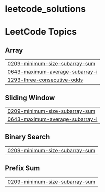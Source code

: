 # leetcode_solutions
<!---LeetCode Topics Start-->
# LeetCode Topics
## Array
|  |
| ------- |
| [0209-minimum-size-subarray-sum](https://github.com/SmitNVaghasiya/leetcode_solutions/tree/master/0209-minimum-size-subarray-sum) |
| [0643-maximum-average-subarray-i](https://github.com/SmitNVaghasiya/leetcode_solutions/tree/master/0643-maximum-average-subarray-i) |
| [1293-three-consecutive-odds](https://github.com/SmitNVaghasiya/leetcode_solutions/tree/master/1293-three-consecutive-odds) |
## Sliding Window
|  |
| ------- |
| [0209-minimum-size-subarray-sum](https://github.com/SmitNVaghasiya/leetcode_solutions/tree/master/0209-minimum-size-subarray-sum) |
| [0643-maximum-average-subarray-i](https://github.com/SmitNVaghasiya/leetcode_solutions/tree/master/0643-maximum-average-subarray-i) |
## Binary Search
|  |
| ------- |
| [0209-minimum-size-subarray-sum](https://github.com/SmitNVaghasiya/leetcode_solutions/tree/master/0209-minimum-size-subarray-sum) |
## Prefix Sum
|  |
| ------- |
| [0209-minimum-size-subarray-sum](https://github.com/SmitNVaghasiya/leetcode_solutions/tree/master/0209-minimum-size-subarray-sum) |
<!---LeetCode Topics End-->
